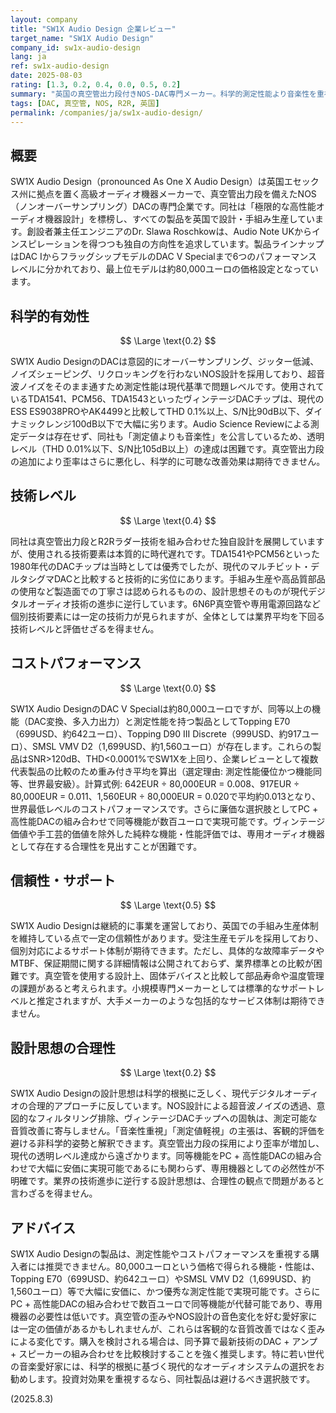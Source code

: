 ```yaml
---
layout: company
title: "SW1X Audio Design 企業レビュー"
target_name: "SW1X Audio Design"
company_id: sw1x-audio-design
lang: ja
ref: sw1x-audio-design
date: 2025-08-03
rating: [1.3, 0.2, 0.4, 0.0, 0.5, 0.2]
summary: "英国の真空管出力段付きNOS-DAC専門メーカー。科学的測定性能より音楽性を重視する設計思想だが、現代デジタル技術と比較すると測定性能とコストパフォーマンスで大幅に劣る。"
tags: [DAC, 真空管, NOS, R2R, 英国]
permalink: /companies/ja/sw1x-audio-design/
---
```


## 概要

SW1X Audio Design（pronounced As One X Audio Design）は英国エセックス州に拠点を置く高級オーディオ機器メーカーで、真空管出力段を備えたNOS（ノンオーバーサンプリング）DACの専門企業です。同社は「極限的な高性能オーディオ機器設計」を標榜し、すべての製品を英国で設計・手組み生産しています。創設者兼主任エンジニアのDr. Slawa Roschkowは、Audio Note UKからインスピレーションを得つつも独自の方向性を追求しています。製品ラインナップはDAC IからフラッグシップモデルのDAC V Specialまで6つのパフォーマンスレベルに分かれており、最上位モデルは約80,000ユーロの価格設定となっています。

## 科学的有効性

$$ \Large \text{0.2} $$

SW1X Audio DesignのDACは意図的にオーバーサンプリング、ジッター低減、ノイズシェーピング、リクロッキングを行わないNOS設計を採用しており、超音波ノイズをそのまま通すため測定性能は現代基準で問題レベルです。使用されているTDA1541、PCM56、TDA1543といったヴィンテージDACチップは、現代のESS ES9038PROやAK4499と比較してTHD 0.1%以上、S/N比90dB以下、ダイナミックレンジ100dB以下で大幅に劣ります。Audio Science Reviewによる測定データは存在せず、同社も「測定値よりも音楽性」を公言しているため、透明レベル（THD 0.01%以下、S/N比105dB以上）の達成は困難です。真空管出力段の追加により歪率はさらに悪化し、科学的に可聴な改善効果は期待できません。

## 技術レベル

$$ \Large \text{0.4} $$

同社は真空管出力段とR2Rラダー技術を組み合わせた独自設計を展開していますが、使用される技術要素は本質的に時代遅れです。TDA1541やPCM56といった1980年代のDACチップは当時としては優秀でしたが、現代のマルチビット・デルタシグマDACと比較すると技術的に劣位にあります。手組み生産や高品質部品の使用など製造面での丁寧さは認められるものの、設計思想そのものが現代デジタルオーディオ技術の進歩に逆行しています。6N6P真空管や専用電源回路など個別技術要素には一定の技術力が見られますが、全体としては業界平均を下回る技術レベルと評価せざるを得ません。

## コストパフォーマンス

$$ \Large \text{0.0} $$

SW1X Audio DesignのDAC V Specialは約80,000ユーロですが、同等以上の機能（DAC変換、多入力出力）と測定性能を持つ製品としてTopping E70（699USD、約642ユーロ）、Topping D90 III Discrete（999USD、約917ユーロ）、SMSL VMV D2（1,699USD、約1,560ユーロ）が存在します。これらの製品はSNR>120dB、THD<0.0001%でSW1Xを上回り、企業レビューとして複数代表製品の比較のため重み付き平均を算出（選定理由: 測定性能優位かつ機能同等、世界最安級）。計算式例: 642EUR ÷ 80,000EUR = 0.008、917EUR ÷ 80,000EUR = 0.011、1,560EUR ÷ 80,000EUR = 0.020で平均約0.013となり、世界最低レベルのコストパフォーマンスです。さらに廉価な選択肢としてPC + 高性能DACの組み合わせで同等機能が数百ユーロで実現可能です。ヴィンテージ価値や手工芸的価値を除外した純粋な機能・性能評価では、専用オーディオ機器として存在する合理性を見出すことが困難です。

## 信頼性・サポート

$$ \Large \text{0.5} $$

SW1X Audio Designは継続的に事業を運営しており、英国での手組み生産体制を維持している点で一定の信頼性があります。受注生産モデルを採用しており、個別対応によるサポート体制が期待できます。ただし、具体的な故障率データやMTBF、保証期間に関する詳細情報は公開されておらず、業界標準との比較が困難です。真空管を使用する設計上、固体デバイスと比較して部品寿命や温度管理の課題があると考えられます。小規模専門メーカーとしては標準的なサポートレベルと推定されますが、大手メーカーのような包括的なサービス体制は期待できません。

## 設計思想の合理性

$$ \Large \text{0.2} $$

SW1X Audio Designの設計思想は科学的根拠に乏しく、現代デジタルオーディオの合理的アプローチに反しています。NOS設計による超音波ノイズの透過、意図的なフィルタリング排除、ヴィンテージDACチップへの固執は、測定可能な音質改善に寄与しません。「音楽性重視」「測定値軽視」の主張は、客観的評価を避ける非科学的姿勢と解釈できます。真空管出力段の採用により歪率が増加し、現代の透明レベル達成から遠ざかります。同等機能をPC + 高性能DACの組み合わせで大幅に安価に実現可能であるにも関わらず、専用機器としての必然性が不明確です。業界の技術進歩に逆行する設計思想は、合理性の観点で問題があると言わざるを得ません。

## アドバイス

SW1X Audio Designの製品は、測定性能やコストパフォーマンスを重視する購入者には推奨できません。80,000ユーロという価格で得られる機能・性能は、Topping E70（699USD、約642ユーロ）やSMSL VMV D2（1,699USD、約1,560ユーロ）等で大幅に安価に、かつ優秀な測定性能で実現可能です。さらにPC + 高性能DACの組み合わせで数百ユーロで同等機能が代替可能であり、専用機器の必要性は低いです。真空管の歪みやNOS設計の音色変化を好む愛好家には一定の価値があるかもしれませんが、これらは客観的な音質改善ではなく歪みによる変化です。購入を検討される場合は、同予算で最新技術のDAC + アンプ + スピーカーの組み合わせを比較検討することを強く推奨します。特に若い世代の音楽愛好家には、科学的根拠に基づく現代的なオーディオシステムの選択をお勧めします。投資対効果を重視するなら、同社製品は避けるべき選択肢です。

(2025.8.3)
